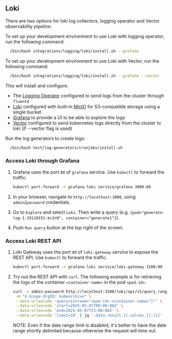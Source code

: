 ## Loki

There are two options for loki log collectors, logging operator and
Vector observability pipeline.

To set up your development environment to use Loki with logging operator,
run the following command:
```bash
  /bin/bash integrations/logging/loki/install.sh --grafana
```

To set up your development environment to use Loki with Vector,
run the following command:
```bash
  /bin/bash integrations/logging/loki/install.sh --grafana --vector
```

This will install and configure:

* The [Logging Operator](https://kube-logging.dev/) configured to send logs from the cluster through `fluentd`
* [Loki](https://grafana.com/docs/loki/latest/) configured with built-in [MinIO](https://min.io/) for S3-compatible storage using a single bucket
* [Grafana](https://grafana.com/) to provide a UI to be able to explore the logs
* [Vector](https://vector.dev/) configured to send kubernetes logs directly from the cluster to loki (if --vector flag is used)

Run the log generators to create logs:
```bash
  /bin/bash test/log-generators/cronjobs/install.sh
```

### Access Loki through Grafana

1. Grafana uses the port `80` of `grafana` service. Use `kubectl` to forward the traffic.
    ```bash
    kubectl port-forward -n grafana-loki service/grafana 3000:80
    ```

1. In your browser, navigate to `http://localhost:3000`, using `admin`/`password` credentials.

1. Go to `Explore` and select `Loki`. Then write a query (e.g. `{pod="generate-log-1-29110151-kc2n9", container="generate1"}`).

1. Push `Run query` button at the top right of the screen.

### Access Loki REST API

1. Loki Gateway uses the port `80` of `loki-gateway` service to expose the REST API. Use `kubectl` to forward the traffic.
    ```bash
    kubectl port-forward -n grafana-loki service/loki-gateway 3100:80
    ```

1. Try out the REST API with `curl`. The following example is for retrieving the logs of the container `<container-name>`
   in the pod `<pod-id>`.
   ```bash
   curl -u admin:password http://localhost:3100/loki/api/v1/query_range \
    -H "X-Scope-OrgID: kubearchive" \
    --data-urlencode 'query={stream="<pod-id>-<container-name>"}"' \
    --data-urlencode 'start=2025-05-07T00:00:00Z' \
    --data-urlencode 'end=2025-05-07T23:00:00Z' \
    --data-urlencode 'limit=10' | jq '.data.result.[].values.[].[1]'
   ```
   NOTE: Even if the date range limit is disabled, it's better to have the date range shortly delimited because otherwise
   the request will time out.
